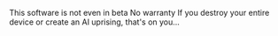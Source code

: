 This software is not even in beta
No warranty
If you destroy your entire device or create an AI uprising, that's on you...
